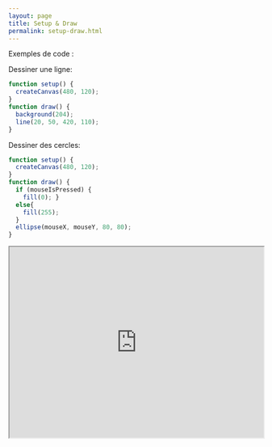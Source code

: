 ```yaml
---
layout: page
title: Setup & Draw
permalink: setup-draw.html
---
```


Exemples de code :

Dessiner une ligne:

```javascript
function setup() {
  createCanvas(480, 120);
}
function draw() {
  background(204); 
  line(20, 50, 420, 110);
}
```


Dessiner des cercles: 

```javascript
function setup() { 
  createCanvas(480, 120);
}
function draw() {
  if (mouseIsPressed) {
    fill(0); }
  else{
    fill(255); 
  }
  ellipse(mouseX, mouseY, 80, 80);
}
```

<iframe width="100%" style="aspect-ratio: 4/3" src="https://editor.p5js.org/16kbit/full/xbAoNs14M"></iframe>